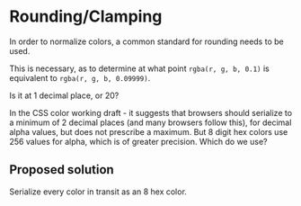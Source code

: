 # Rounding/Clamping

In order to normalize colors, a common standard for rounding needs to be used.

This is necessary, as to determine at what point `rgba(r, g, b, 0.1)` is
equivalent to `rgba(r, g, b, 0.09999)`.

Is it at 1 decimal place, or 20?

In the CSS color working draft - it suggests that browsers should serialize to a
minimum of 2 decimal places (and many browsers follow this), for decimal alpha
values, but does not prescribe a maximum. But 8 digit hex colors use 256 values
for alpha, which is of greater precision. Which do we use?

## Proposed solution

Serialize every color in transit as an 8 hex color.
